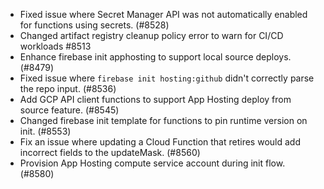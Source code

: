 - Fixed issue where Secret Manager API was not automatically enabled for functions using secrets. (#8528)
- Changed artifact registry cleanup policy error to warn for CI/CD workloads #8513
- Enhance firebase init apphosting to support local source deploys. (#8479)
- Fixed issue where `firebase init hosting:github` didn't correctly parse the repo input. (#8536)
- Add GCP API client functions to support App Hosting deploy from source feature. (#8545)
- Changed firebase init template for functions to pin runtime version on init. (#8553)
- Fix an issue where updating a Cloud Function that retires would add incorrect fields to the updateMask. (#8560)
- Provision App Hosting compute service account during init flow. (#8580)
